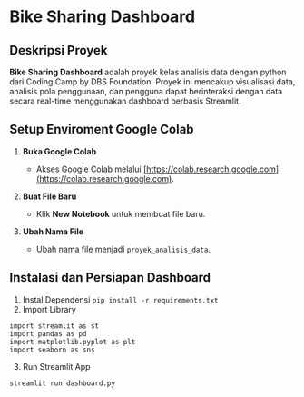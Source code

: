 # Bike Sharing Dashboard

## Deskripsi Proyek
**Bike Sharing Dashboard** adalah proyek kelas analisis data dengan python dari Coding Camp by DBS Foundation. Proyek ini mencakup visualisasi data, analisis pola penggunaan, dan pengguna dapat berinteraksi dengan data secara real-time menggunakan dashboard berbasis Streamlit.

## Setup Enviroment Google Colab

1. **Buka Google Colab**
   - Akses Google Colab melalui [https://colab.research.google.com](https://colab.research.google.com).

2. **Buat File Baru**
   - Klik **New Notebook** untuk membuat file baru.

3. **Ubah Nama File**
   - Ubah nama file menjadi `proyek_analisis_data`.


## Instalasi dan Persiapan Dashboard
1. Instal Dependensi
`pip install -r requirements.txt`
2. Import Library
```
import streamlit as st
import pandas as pd
import matplotlib.pyplot as plt
import seaborn as sns
```
3. Run Streamlit App
```
streamlit run dashboard.py
```
